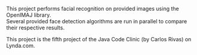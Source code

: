  This project performs facial recognition on provided images using the OpenIMAJ library.<br>
 Several provided face detection algorithms are run in parallel to compare their respective results.
 
 This project is the fifth project of the Java Code Clinic (by Carlos Rivas) on Lynda.com.
